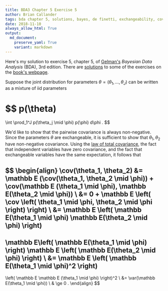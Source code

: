 ```yaml
---
title: BDA3 Chapter 5 Exercise 5
author: Brian Callander
tags: bda chapter 5, solutions, bayes, de finetti, exchangeability, covariance
date: 2018-11-10
always_allow_html: True
output:
  md_document:
    preserve_yaml: True
    variant: markdown
---
```


Here's my solution to exercise 5, chapter 5, of
[Gelman's](https://andrewgelman.com/) *Bayesian Data Analysis* (BDA),
3rd edition. There are
[solutions](http://www.stat.columbia.edu/~gelman/book/solutions.pdf) to
some of the exercises on the [book's
webpage](http://www.stat.columbia.edu/~gelman/book/).

<!--more-->

<div style="display:none">

$\DeclareMathOperator{\dbinomial}{Binomial}  
\DeclareMathOperator{\dbern}{Bernoulli}  
\DeclareMathOperator{\dpois}{Poisson}  
\DeclareMathOperator{\dnorm}{Normal}  
\DeclareMathOperator{\dt}{t}  
\DeclareMathOperator{\dcauchy}{Cauchy}  
\DeclareMathOperator{\dexponential}{Exp}  
\DeclareMathOperator{\duniform}{Uniform}  
\DeclareMathOperator{\dgamma}{Gamma}  
\DeclareMathOperator{\dinvgamma}{InvGamma}  
\DeclareMathOperator{\invlogit}{InvLogit}  
\DeclareMathOperator{\dinvchi}{InvChi2}  
\DeclareMathOperator{\dsinvchi}{SInvChi2}  
\DeclareMathOperator{\dchi}{Chi2}  
\DeclareMathOperator{\dnorminvchi}{NormInvChi2}  
\DeclareMathOperator{\logit}{Logit}  
\DeclareMathOperator{\ddirichlet}{Dirichlet}  
\DeclareMathOperator{\dbeta}{Beta}
\DeclareMathOperator{\cov}{Cov} 
\DeclareMathOperator{\var}{Var}$

</div>

Suppose the joint distribution for parameters
$\theta = (\theta_1, \dotsc, \theta_J)$ can be written as a mixture of
iid parameters

$$
p(\theta)
=
\int \prod_1^J p(\theta_j \mid \phi) p(\phi) d\phi
.
$$

We'd like to show that the pairwise covariance is always non-negative.
Since the parameters $\theta$ are exchangeable, it is sufficient to show
that $\theta_1, \theta_2$ have non-negative covariance. Using the [law
of total
covariance](https://en.wikipedia.org/wiki/Law_of_total_covariance), the
fact that independent variables have zero covariance, and the fact that
exchangeable variables have the same expectation, it follows that

$$
\begin{align}
  \cov(\theta_1, \theta_2)
  &=
  \mathbb E (\cov(\theta_1, \theta_2 \mid \phi)) + \cov(\mathbb E (\theta_1 \mid \phi), \mathbb E(\theta_2 \mid \phi))
  \\
  &=
  0 + \mathbb E \left( \cov \left( \theta_1 \mid \phi, \theta_2 \mid \phi \right) \right)
  \\
  &=
  \mathbb E \left( \mathbb E(\theta_1 \mid \phi) \mathbb E(\theta_2 \mid \phi) \right)
  - 
  \mathbb E\left( \mathbb E(\theta_1 \mid \phi) \right) \mathbb E \left( \mathbb E(\theta_2 \mid \phi) \right)
  \\
  &=
  \mathbb E \left( \mathbb E(\theta_1 \mid \phi)^2 \right)
  -
  \left( \mathbb E \mathbb E (\theta_1 \mid \phi) \right)^2
  \\
  &=
  \var(\mathbb E(\theta_1 \mid \phi))
  \\
  &
  \ge
  0
  .
\end{align}
$$

